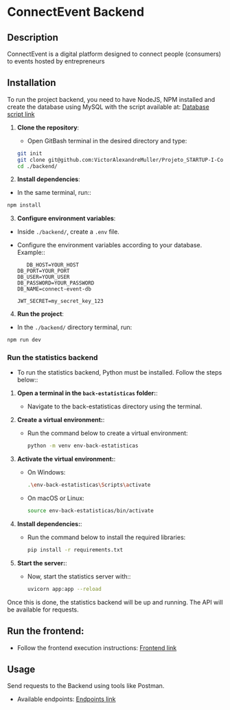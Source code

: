# ConnectEvent Backend

## Description
ConnectEvent is a digital platform designed to connect people (consumers) to events hosted by entrepreneurs

## Installation
To run the project backend, you need to have NodeJS, NPM installed and create the database using MySQL with the script available at:
[Database script link](https://github.com/VictorAlexandreMuller/Projeto_STARTUP-I-ConnectEvent-DOC-DB/tree/main/Banco%20de%20Dados)

1. **Clone the repository**:
   - Open GitBash terminal in the desired directory and type:
   ```bash
   git init
   git clone git@github.com:VictorAlexandreMuller/Projeto_STARTUP-I-ConnectEvent-BACKEND.git
   cd ./backend/
   ```

2. **Install dependencies**:
  - In the same terminal, run::
   ```bash
   npm install
   ```

3. **Configure environment variables**:
  - Inside `./backend/`, create a `.env` file.
  - Configure the environment variables according to your database. Example::

     ```env
     	DB_HOST=YOUR_HOST
	DB_PORT=YOUR_PORT
	DB_USER=YOUR_USER
	DB_PASSWORD=YOUR_PASSWORD
	DB_NAME=connect-event-db

	JWT_SECRET=my_secret_key_123
     ```

4. **Run the project**:
  - In the `./backend/` directory terminal, run:
 
   ```bash
   npm run dev
   ```

### **Run the statistics backend**

- To run the statistics backend, Python must be installed. Follow the steps below::

1. **Open a terminal in the `back-estatisticas` folder:**:
   - Navigate to the back-estatisticas directory using the terminal.

2. **Create a virtual environment:**:
   - Run the command below to create a virtual environment:
     ```bash
     python -m venv env-back-estatisticas
     ```

3. **Activate the virtual environment:**:
   - On Windows:
     ```bash
     .\env-back-estatisticas\Scripts\activate
     ```
   - On macOS or Linux:
     ```bash
     source env-back-estatisticas/bin/activate
     ```

4. **Install dependencies:**:
   - Run the command below to install the required libraries:
     ```bash
     pip install -r requirements.txt
     ```

5. **Start the server:**:
   - Now, start the statistics server with::
     ```bash
     uvicorn app:app --reload
     ```

Once this is done, the statistics backend will be up and running. The API will be available for requests.

## **Run the frontend**:
  - Follow the frontend execution instructions:
    [Frontend link](https://github.com/VictorAlexandreMuller/Projeto_STARTUP-I-ConnectEvent-FRONTEND)


## Usage
Send requests to the Backend using tools like Postman.
  - Available endpoints:
[Endpoints link]()
